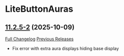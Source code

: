 # LiteButtonAuras

## [11.2.5-2](https://github.com/xod-wow/LiteButtonAuras/tree/11.2.5-2) (2025-10-09)
[Full Changelog](https://github.com/xod-wow/LiteButtonAuras/compare/11.2.5-1...11.2.5-2) [Previous Releases](https://github.com/xod-wow/LiteButtonAuras/releases)

- Fix error with extra aura displays hiding base display  
